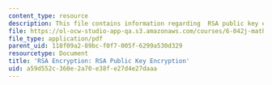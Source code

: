 ```yaml
---
content_type: resource
description: This file contains information regarding  RSA public key encryption.
file: https://ol-ocw-studio-app-qa.s3.amazonaws.com/courses/6-042j-mathematics-for-computer-science-spring-2015/a59d552c360e2a70e38fe27d4e27daaa_MIT6_042JS15_RSA_Encytion.pdf
file_type: application/pdf
parent_uid: 118f09a2-89bc-f0f7-005f-6299a530d329
resourcetype: Document
title: 'RSA Encryption: RSA Public Key Encryption'
uid: a59d552c-360e-2a70-e38f-e27d4e27daaa
---
```

